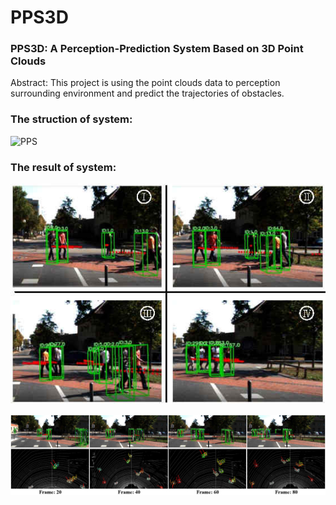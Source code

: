 # PPS3D
### PPS3D: A Perception-Prediction System Based on 3D Point Clouds
Abstract: This project is using the point clouds data to perception surrounding environment and predict the trajectories of obstacles.

### The struction of system:
![PPS](https://github.com/Zavieton/PPS3D/blob/main/figures/PPS.png)

### The result of system:


![Result_1](figures/result1.jpg)

![Result_2](figures/result_2.jpg)

